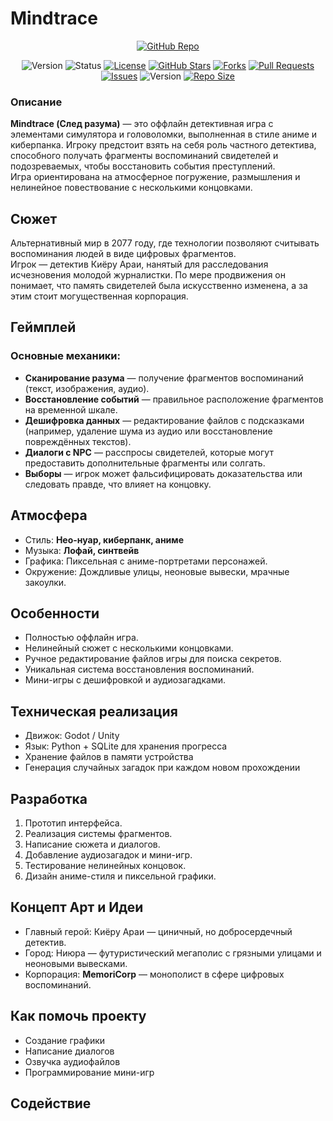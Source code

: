 # Mindtrace

<div align="center">

[![GitHub Repo](https://img.shields.io/badge/GitHub-Mindtrace-24292e?style=for-the-badge&logo=github)](https://github.com/love-angelll/Mindtrace)

![Version](https://img.shields.io/badge/Version-0.1_alpha-blue?style=for-the-badge)
![Status](https://img.shields.io/badge/Status-In_Development-orange?style=for-the-badge)
[![License](https://img.shields.io/badge/License-MIT-green?style=for-the-badge)](https://github.com/love-angelll/Mindtrace/blob/main/LICENSE)
[![GitHub Stars](https://img.shields.io/github/stars/love-angelll/Mindtrace?style=for-the-badge)](https://github.com/love-angelll/Mindtrace/stargazers)
[![Forks](https://img.shields.io/github/forks/love-angelll/Mindtrace?style=for-the-badge)](https://github.com/love-angelll/Mindtrace/network/members)
[![Pull Requests](https://img.shields.io/github/issues-pr/love-angelll/Mindtrace?style=for-the-badge)](https://github.com/love-angelll/Mindtrace/pulls)
[![Issues](https://img.shields.io/github/issues/love-angelll/Mindtrace?style=for-the-badge)](https://github.com/love-angelll/Mindtrace/issues)
![Version](https://img.shields.io/badge/Version-0.0_alpha-blue?style=for-the-badge)
[![Repo Size](https://img.shields.io/github/repo-size/love-angelll/Mindtrace?style=for-the-badge)](https://github.com/love-angelll/Mindtrace)

</div>

### Описание
**Mindtrace (След разума)** — это оффлайн детективная игра с элементами симулятора и головоломки, выполненная в стиле аниме и киберпанка. Игроку предстоит взять на себя роль частного детектива, способного получать фрагменты воспоминаний свидетелей и подозреваемых, чтобы восстановить события преступлений.
<br>
Игра ориентирована на атмосферное погружение, размышления и нелинейное повествование с несколькими концовками.

## Сюжет
Альтернативный мир в 2077 году, где технологии позволяют считывать воспоминания людей в виде цифровых фрагментов.  
Игрок — детектив Киёру Араи, нанятый для расследования исчезновения молодой журналистки. По мере продвижения он понимает, что память свидетелей была искусственно изменена, а за этим стоит могущественная корпорация.

## Геймплей

### Основные механики:
- **Сканирование разума** — получение фрагментов воспоминаний (текст, изображения, аудио).
- **Восстановление событий** — правильное расположение фрагментов на временной шкале.
- **Дешифровка данных** — редактирование файлов с подсказками (например, удаление шума из аудио или восстановление повреждённых текстов).
- **Диалоги с NPC** — расспросы свидетелей, которые могут предоставить дополнительные фрагменты или солгать.
- **Выборы** — игрок может фальсифицировать доказательства или следовать правде, что влияет на концовку.

## Атмосфера
- Стиль: **Нео-нуар, киберпанк, аниме**
- Музыка: **Лофай, синтвейв**
- Графика: Пиксельная с аниме-портретами персонажей.
- Окружение: Дождливые улицы, неоновые вывески, мрачные закоулки.

## Особенности
- Полностью оффлайн игра.
- Нелинейный сюжет с несколькими концовками.
- Ручное редактирование файлов игры для поиска секретов.
- Уникальная система восстановления воспоминаний.
- Мини-игры с дешифровкой и аудиозагадками.

## Техническая реализация
- Движок: Godot / Unity
- Язык: Python + SQLite для хранения прогресса
- Хранение файлов в памяти устройства
- Генерация случайных загадок при каждом новом прохождении

## Разработка
1. Прототип интерфейса.
2. Реализация системы фрагментов.
3. Написание сюжета и диалогов.
4. Добавление аудиозагадок и мини-игр.
5. Тестирование нелинейных концовок.
6. Дизайн аниме-стиля и пиксельной графики.

## Концепт Арт и Идеи
- Главный герой: Киёру Араи — циничный, но добросердечный детектив.
- Город: Ниюра — футуристический мегаполис с грязными улицами и неоновыми вывесками.
- Корпорация: **MemoriCorp** — монополист в сфере цифровых воспоминаний.

## Как помочь проекту
- Создание графики
- Написание диалогов
- Озвучка аудиофайлов
- Программирование мини-игр


## Содействие


